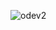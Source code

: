 ![odev2](https://user-images.githubusercontent.com/102507139/187084612-ff8bd1ee-08c9-4ea9-9484-b64ef6f62507.png)

